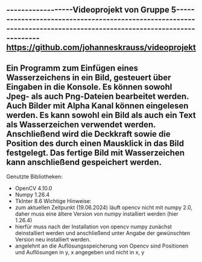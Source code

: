 ------------------Videoprojekt von Gruppe 5--------------------------------------------------------------------------------------------------------------------
https://github.com/johanneskrauss/videoprojekt
---------------------------------------------------------------------------------------------------------------------------------------------------------------
Ein Programm zum Einfügen eines Wasserzeichens in ein Bild, gesteuert über Eingaben in die Konsole. Es können sowohl Jpeg- als auch Png-Dateien bearbeitet werden. Auch Bilder mit
Alpha Kanal können eingelesen werden. 
Es kann sowohl ein Bild als auch ein Text als Wasserzeichen verwendet werden. Anschließend wird die Deckkraft sowie die Position des durch einen Mausklick in das Bild festgelegt.
Das fertige Bild mit Wasserzeichen kann anschließend gespeichert werden.
---------------------------------------------------------------------------------------------------------------------------------------------------------------
Genutzte Bibliotheken:
- OpenCV 4.10.0
- Numpy 1.26.4
- TkInter 8.6
Wichtige Hinweise:
- zum aktuellen Zeitpunkt (19.06.2024) läuft opencv nicht mit numpy 2.0, daher muss eine ältere Version von numpy installiert werden (hier 1.26.4)
- hierfür muss nach der Installation von opencv numpy zunächst deinstalliert werden und anschließend unter Angabe der gewünschten Version neu installiert werden.
- angelehnt an die Auflösungsspeicherung von Opencv sind Positionen und Auflösungen in y, x angegeben und nicht in x, y
